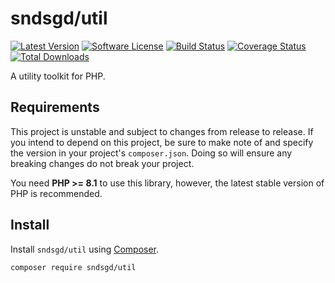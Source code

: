 # sndsgd/util

[![Latest Version](https://img.shields.io/github/release/sndsgd/util.svg?style=flat-square)](https://github.com/sndsgd/util/releases)
[![Software License](https://img.shields.io/badge/license-MIT-brightgreen.svg?style=flat-square)](https://github.com/sndsgd/util/LICENSE)
[![Build Status](https://img.shields.io/github/actions/workflow/status/sndsgd/util/build.yml?style=flat-square)](https://github.com/sndsgd/util/actions/workflows/build.yml)
[![Coverage Status](https://img.shields.io/coverallsCoverage/github/sndsgd/util?style=flat-square)](https://coveralls.io/github/sndsgd/util?branch=master)
[![Total Downloads](https://img.shields.io/packagist/dt/sndsgd/util.svg?style=flat-square)](https://packagist.org/packages/sndsgd/util)

A utility toolkit for PHP.


## Requirements

This project is unstable and subject to changes from release to release. If you intend to depend on this project, be sure to make note of and specify the version in your project's `composer.json`. Doing so will ensure any breaking changes do not break your project.

You need **PHP >= 8.1** to use this library, however, the latest stable version of PHP is recommended.


## Install

Install `sndsgd/util` using [Composer](https://getcomposer.org/).

```
composer require sndsgd/util
```
